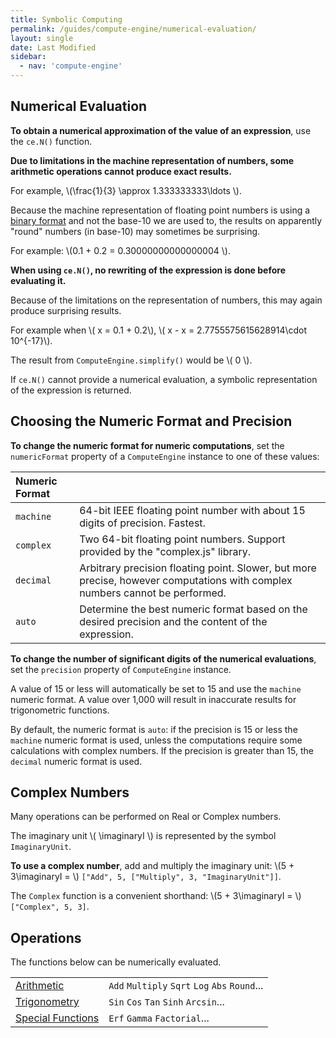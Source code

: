 ```yaml
---
title: Symbolic Computing
permalink: /guides/compute-engine/numerical-evaluation/
layout: single
date: Last Modified
sidebar:
  - nav: 'compute-engine'
---
```


<script type='module'>
    import {  renderMathInDocument } 
      from '//unpkg.com/mathlive/dist/mathlive.min.mjs';
    renderMathInDocument({
      TeX: {
        delimiters: {
          inline: [ ['$', '$'], ['\\(', '\\)']],
          display: [['$$', '$$'],['\\[', '\\]']],
        },
      },
      asciiMath: null,
      processEnvironments : false,
      renderAccessibleContent: false,
    });
</script>

## Numerical Evaluation

**To obtain a numerical approximation of the value of an expression**, use the
`ce.N()` function.

**Due to limitations in the machine representation of numbers, some arithmetic
operations cannot produce exact results.**

For example, \\(\frac{1}{3} \approx 1.333333333\ldots \\).

Because the machine representation of floating point numbers is using
a [binary format](https://en.wikipedia.org/wiki/IEEE_754) and not the base-10 we are used to, the results on apparently "round" numbers (in base-10) may sometimes be surprising.

For example: \\(0.1 + 0.2 = 0.30000000000000004 \\).

**When using `ce.N()`, no rewriting of the expression is done before evaluating it.**

Because of the limitations on the representation of numbers, this may again
produce surprising results.

For example when \\( x = 0.1 + 0.2\\), \\( x - x = 2.7755575615628914\cdot
10^{-17}\\).

The result from `ComputeEngine.simplify()` would be \\( 0 \\).

If `ce.N()` cannot provide a numerical evaluation, a symbolic representation
of the expression is returned. 

## Choosing the Numeric Format and Precision

**To change the numeric format for numeric computations**, set the `numericFormat`
property of a `ComputeEngine` instance to one of these values:

<div class=symbols-table>

| Numeric Format | | 
| :--- | :--- | 
| `machine` | 64-bit IEEE floating point number with about 15 digits of precision. Fastest. |
| `complex` | Two 64-bit floating point numbers. Support provided by the "complex.js" library. | 
| `decimal` | Arbitrary precision floating point. Slower, but more precise, however computations with complex numbers cannot be performed. | 
| `auto` | Determine the best numeric format based on the desired precision and the content of the expression. | 

</div>

**To change the number of significant digits of the numerical evaluations**, set the `precision` property of `ComputeEngine` instance.

A value of 15 or less will automatically be set to 15 and use the `machine` 
numeric format. A value over 1,000 will result in inaccurate results for 
trigonometric functions.

By default, the numeric format is `auto`: if the precision is 15 or less
the `machine` numeric format is used, unless the computations require some
calculations with complex numbers. If the precision is greater than 15,
the `decimal` numeric format is used.

## Complex Numbers

Many operations can be performed on Real or Complex numbers.

The imaginary unit \\( \imaginaryI \\) is represented by the symbol `ImaginaryUnit`. 

**To use a complex number**, add and multiply the imaginary unit: \\(5 + 3\imaginaryI = \\) `["Add", 5, ["Multiply", 3, "ImaginaryUnit"]]`.

The `Complex` function is a convenient shorthand: \\(5 + 3\imaginaryI = \\)`["Complex", 5, 3]`.

## Operations

The functions below can be numerically evaluated.

<div class=symbols-table>

|  | | 
| :--- | :--- | 
| [Arithmetic](/guides/compute-engine/arithmetic/)  | `Add` `Multiply` `Sqrt` `Log` `Abs` `Round`... |
| [Trigonometry](/guides/compute-engine/trigonometry/)  | `Sin` `Cos` `Tan` `Sinh` `Arcsin`...|
| [Special Functions](/guides/compute-engine/special-functions/)  | `Erf` `Gamma` `Factorial`...|

</div>
